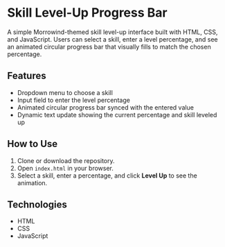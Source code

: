 # Skill Level-Up Progress Bar

A simple Morrowind-themed skill level-up interface built with HTML, CSS, and JavaScript. Users can select a skill, enter a level percentage, and see an animated circular progress bar that visually fills to match the chosen percentage.

## Features
- Dropdown menu to choose a skill
- Input field to enter the level percentage
- Animated circular progress bar synced with the entered value
- Dynamic text update showing the current percentage and skill leveled up

## How to Use
1. Clone or download the repository.
2. Open `index.html` in your browser.
3. Select a skill, enter a percentage, and click **Level Up** to see the animation.

## Technologies
- HTML
- CSS
- JavaScript
